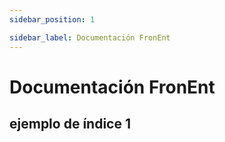 ```yaml
---
sidebar_position: 1

sidebar_label: Documentación FronEnt
---
```


# Documentación FronEnt

## ejemplo de índice 1